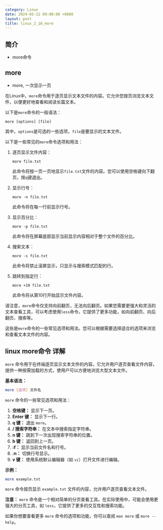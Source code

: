 ```yaml
---
category: Linux
date: 2024-05-22 09:00:00 +0800
layout: post
title: linux_2_16_more
---
```

## 简介

+ more命令

## more

+ more, 一次显示一页

在Linux中，`more`命令用于逐页显示文本文件的内容。它允许您按页浏览文本文件，以便更好地查看和阅读长篇文本。

以下是`more`命令的一般语法：

```
more [options] [file]
```

其中，`options`是可选的一些选项，`file`是要显示的文本文件。

以下是一些常见的`more`命令选项和用法：

1. 逐页显示文件内容：
   ```
   more file.txt
   ```

   此命令将按一页一页地显示`file.txt`文件的内容。您可以使用空格键向下翻页，按`q`键退出。

2. 显示行号：
   ```
   more -n file.txt
   ```

   此命令将在每一行前显示行号。

3. 显示百分比：
   ```
   more -p file.txt
   ```

   此命令将在屏幕底部显示当前显示内容相对于整个文件的百分比。

4. 搜索文本：
   ```
   more -s file.txt
   ```

   此命令将禁止滚屏显示，只显示与搜索模式匹配的行。

5. 跳转到指定行：
   ```
   more +10 file.txt
   ```

   此命令将从第10行开始显示文件内容。

请注意，`more`命令仅支持向前翻页，无法向后翻页。如果您需要更强大和灵活的文本查看工具，可以考虑使用`less`命令，它提供了更多功能，如向前翻页、向后翻页、搜索等。

这些是`more`命令的一些常见选项和用法。您可以根据需要选择适合的选项来浏览和查看文本文件的内容。


## linux more命令 详解

`more` 命令用于在终端逐页显示文本文件的内容。它允许用户逐页查看文件内容，提供一种按需加载的方式，使用户可以方便地浏览大型文本文件。

**基本语法：**
```bash
more [选项] 文件名
```

`more` 命令的一些常见选项和用法：

1. **空格键：** 显示下一页。
2. **Enter 键：** 显示下一行。
3. **q 键：** 退出 `more`。
4. **/ 搜索字符串：** 在文本中搜索指定字符串。
5. **n 键：** 跳到下一次出现搜索字符串的位置。
6. **b 键：** 返回到上一页。
7. **:f：** 显示当前文件名和行号。
8. **:n：** 切换行号显示。
9. **v 键：** 使用系统默认编辑器（如 `vi`）打开文件进行编辑。

**示例：**
```bash
more example.txt
```

`more` 命令按页显示 `example.txt` 文件的内容，允许用户逐页查看文本文件。

**注意：** `more` 命令是一个相对简单的分页查看工具。在实际使用中，可能会使用更强大的分页工具，如 `less`，它提供了更多的交互性和搜索功能。

如果你想要查看更多 `more` 命令的选项和功能，你可以查阅 `man more` 或 `more --help`。